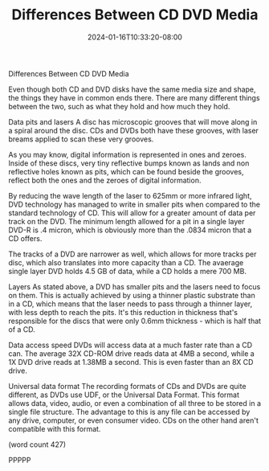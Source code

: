 ﻿---
title: "Differences Between CD DVD Media"
date: 2024-01-16T10:33:20-08:00
description: "CD duplication Tips for Web Success"
featured_image: "/images/CD duplication.jpg"
tags: ["CD duplication"]
---

Differences Between CD DVD Media

Even though both CD and DVD disks have the same
media size and shape, the things they have in 
common ends there.  There are many different
things between the two, such as what they hold
and how much they hold.  

Data pits and lasers
A disc has microscopic grooves that will move
along in a spiral around the disc.  CDs and 
DVDs both have these grooves, with laser breams
applied to scan these very grooves.

As you may know, digital information is represented
in ones and zeroes.  Inside of these discs, very
tiny reflective bumps known as lands and non
reflective holes known as pits, which can be
found beside the grooves, reflect both the ones
and the zeroes of digital information.

By reducing the wave length of the laser to 625mm
or more infrared light, DVD technology has 
managed to write in smaller pits when compared
to the standard technology of CD.  This will 
allow for a greater amount of data per track
on the DVD.  The minimum length allowed for a 
pit in a single layer DVD-R is .4 micron, which
is obviously more than the .0834 micron that a
CD offers.

The tracks of a DVD are narrower as well, which
allows for more tracks per disc, which also
translates into more capacity than a CD.  The
avaerage single layer DVD holds 4.5 GB of data,
while a CD holds a mere 700 MB.

Layers
As stated above, a DVD has smaller pits and the
lasers need to focus on them.  This is actually
achieved by using a thinner plastic substrate
than in a CD, which means that the laser needs
to pass through a thinner layer, with less
depth to reach the pits.  It's this reduction in
thickness that's responsible for the discs 
that were only 0.6mm thickness - which is half
that of a CD.

Data access speed
DVDs will access data at a much faster rate than
a CD can.  The average 32X CD-ROM drive reads
data at 4MB a second, while a 1X DVD drive reads
at 1.38MB a second.  This is even faster than 
an 8X CD drive.

Universal data format
The recording formats of CDs and DVDs are quite
different, as DVDs use UDF, or the Universal
Data Format.  This format allows data, video,
audio, or even a combination of all three to
be stored in a single file structure.  The 
advantage to this is any file can be accessed
by any drive, computer, or even consumer video.
CDs on the other hand aren't compatible with
this format.  

(word count 427)

PPPPP
